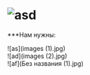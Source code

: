 # ![asd](Безымянный23.png)
***Нам нужны:

![as](images (1).jpg)	
![ad](images (2).jpg)	
![af](Без названия (1).jpg)



